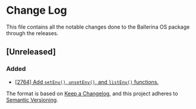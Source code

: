 # Change Log
This file contains all the notable changes done to the Ballerina OS package through the releases.

## [Unreleased]

### Added
- [[2764] Add `setEnv()`, `unsetEnv()`, and `listEnv()` functions.](https://github.com/ballerina-platform/ballerina-standard-library/issues/2764)

The format is based on [Keep a Changelog](https://keepachangelog.com/en/1.0.0/), and this project adheres to [Semantic Versioning](https://semver.org/spec/v2.0.0.html).
